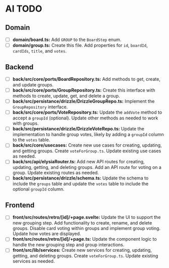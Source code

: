 # AI TODO

## Domain

- [ ] **domain/board.ts:** Add `GROUP` to the `BoardStep` enum.
- [ ] **domain/group.ts:** Create this file. Add properties for `id`, `boardId`, `cardIds`, `title`, and `votes`.

## Backend

- [ ] **back/src/core/ports/BoardRepository.ts:** Add methods to get, create, and update groups.
- [ ] **back/src/core/ports/GroupRepository.ts:** Create this interface with methods to create, update, get, and delete a group.
- [ ] **back/src/persistance/drizzle/DrizzleGroupRepo.ts:** Implement the `GroupRepository` interface.
- [ ] **back/src/core/ports/VoteRepository.ts:** Update the `addVote` method to accept a `groupId` (optional).  Update other methods as needed to work with groups.
- [ ] **back/src/persistance/drizzle/DrizzleVoteRepo.ts:** Update the implementation to handle group votes, likely by adding a `groupId` column to the `votes` table.
- [ ] **back/src/core/usecases:** Create new use cases for creating, updating, and getting groups. Create `voteForGroup.ts`.  Update existing use cases as needed.
- [ ] **back/src/api/elysiaRouter.ts:** Add new API routes for creating, updating, getting, and deleting groups. Add an API route for voting on a group. Update existing routes as needed.
- [ ] **back/src/persistance/drizzle/schema.ts:** Update the schema to include the `groups` table and update the `votes` table to include the optional `groupId` column.

## Frontend

- [ ] **front/src/routes/retro/[id]/+page.svelte:** Update the UI to support the new grouping step. Add functionality to create, rename, and delete groups.  Disable card voting within groups and implement group voting. Update how votes are displayed.
- [ ] **front/src/routes/retro/[id]/+page.ts:** Update the component logic to handle the new grouping step and group interactions.
- [ ] **front/src/lib/services:** Create new services for creating, updating, getting, and deleting groups. Create `voteForGroup.ts`. Update existing services as needed.
